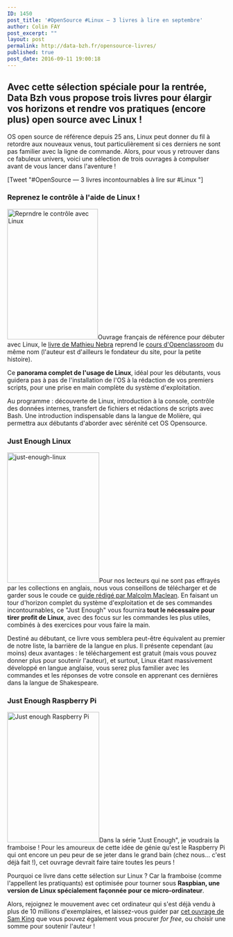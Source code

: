 ```yaml
---
ID: 1450
post_title: '#OpenSource #Linux — 3 livres à lire en septembre'
author: Colin FAY
post_excerpt: ""
layout: post
permalink: http://data-bzh.fr/opensource-livres/
published: true
post_date: 2016-09-11 19:00:18
---
```

<h2>Avec cette sélection spéciale pour la rentrée, Data Bzh vous propose trois livres pour élargir vos horizons et rendre vos pratiques (encore plus) open source avec Linux !</h2>
<!--more-->

OS open source de référence depuis 25 ans, Linux peut donner du fil à retordre aux nouveaux venus, tout particulièrement si ces derniers ne sont pas familier avec la ligne de commande. Alors, pour vous y retrouver dans ce fabuleux univers, voici une sélection de trois ouvrages à compulser avant de vous lancer dans l'aventure !

[Tweet "#OpenSource — 3 livres incontournables à lire sur #Linux "]
<h3>Reprenez le contrôle à l'aide de Linux !</h3>
<img class="alignleft wp-image-1458 size-full" src="http://dev.data-bzh.fr/wp-content/uploads/2016/09/mathieu-nebra-linux-2.jpg" alt="Reprndre le contrôle avec Linux" width="209" height="300" />Ouvrage français de référence pour débuter avec Linux, le <a href="https://www.amazon.fr/Reprenez-contr%C3%B4le-laide-Linux-%C3%A9dition/dp/B008FXASOC" target="_blank">livre de Mathieu Nebra</a> reprend le <a href="https://openclassrooms.com/courses/reprenez-le-controle-a-l-aide-de-linux" target="_blank">cours d'Openclassroom</a> du même nom (l'auteur est d'ailleurs le fondateur du site, pour la petite histoire).

Ce <strong>panorama complet de l'usage de Linux</strong>, idéal pour les débutants, vous guidera pas à pas de l'installation de l'OS à la rédaction de vos premiers scripts, pour une prise en main complète du système d'exploitation.

Au programme : découverte de Linux, introduction à la console, contrôle des données internes, transfert de fichiers et rédactions de scripts avec Bash. Une introduction indispensable dans la langue de Molière, qui permettra aux débutants d'aborder avec sérénité cet OS Opensource.
<h3>Just Enough Linux</h3>
<img class="alignright size-full wp-image-1460" src="http://dev.data-bzh.fr/wp-content/uploads/2016/09/just-enough-linux-2.jpg" alt="just-enough-linux" width="212" height="300" />Pour nos lecteurs qui ne sont pas effrayés par les collections en anglais, nous vous conseillons de télécharger et de garder sous le coude ce <a href="https://leanpub.com/jelinux" target="_blank">guide rédigé par Malcolm Maclean</a>. En faisant un tour d'horizon complet du système d'exploitation et de ses commandes incontournables, ce "Just Enough" vous fournira<strong> tout le nécessaire pour tirer profit de Linux</strong>, avec des focus sur les commandes les plus utiles, combinés à des exercices pour vous faire la main.

Destiné au débutant, ce livre vous semblera peut-être équivalent au premier de notre liste, la barrière de la langue en plus. Il présente cependant (au moins) deux avantages : le téléchargement est gratuit (mais vous pouvez donner plus pour soutenir l'auteur), et surtout, Linux étant massivement développé en langue anglaise, vous serez plus familier avec les commandes et les réponses de votre console en apprenant ces dernières dans la langue de Shakespeare.
<h3>Just Enough Raspberry Pi</h3>
<img class="alignleft size-full wp-image-1461" src="http://dev.data-bzh.fr/wp-content/uploads/2016/09/just-enough-raspberry-2.jpg" alt="Just enough Raspberry Pi" width="212" height="300" />Dans la série "Just Enough", je voudrais la framboise ! Pour les amoureux de cette idée de génie qu'est le Raspberry Pi qui ont encore un peu peur de se jeter dans le grand bain (chez nous... c'est déjà fait !), cet ouvrage devrait faire taire toutes les peurs !

Pourquoi ce livre dans cette sélection sur Linux ? Car la framboise (comme l'appellent les pratiquants) est optimisée pour tourner sous <strong>Raspbian, une version de Linux spécialement façonnée pour ce micro-ordinateur</strong>.

Alors, rejoignez le mouvement avec cet ordinateur qui s'est déjà vendu à plus de 10 millions d'exemplaires, et laissez-vous guider par <a href="https://leanpub.com/jerpi" target="_blank">cet ouvrage de Sam King</a> que vous pouvez également vous procurer<em> for free</em>, ou choisir une somme pour soutenir l'auteur !